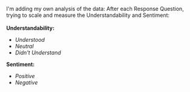 I'm adding my own analysis of the data: 
After each Response Question, trying to scale and measure the Understandability and Sentiment:
<br><br>
**Understandability:**
* _Understood_
* _Neutral_
* _Didn't Understand_

**Sentiment:**
* _Positive_ 
* _Negative_

